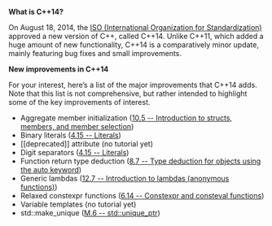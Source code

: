 **What is C++14?**

On August 18, 2014, the [ISO (International Organization for Standardization)](https://www.iso.org/home.html) approved a new version of C++, called C++14. Unlike C++11, which added a huge amount of new functionality, C++14 is a comparatively minor update, mainly featuring bug fixes and small improvements.

**New improvements in C++14**

For your interest, here’s a list of the major improvements that C++14 adds. Note that this list is not comprehensive, but rather intended to highlight some of the key improvements of interest.

- Aggregate member initialization ([10.5 -- Introduction to structs, members, and member selection](https://www.learncpp.com/cpp-tutorial/introduction-to-structs-members-and-member-selection/))
- Binary literals ([4.15 -- Literals](https://www.learncpp.com/cpp-tutorial/literals/))
- [[deprecated]] attribute (no tutorial yet)
- Digit separators ([4.15 -- Literals](https://www.learncpp.com/cpp-tutorial/literals/))
- Function return type deduction ([8.7 -- Type deduction for objects using the auto keyword](https://www.learncpp.com/cpp-tutorial/type-deduction-for-objects-using-the-auto-keyword/))
- Generic lambdas ([12.7 -- Introduction to lambdas (anonymous functions)](https://www.learncpp.com/cpp-tutorial/introduction-to-lambdas-anonymous-functions/))
- Relaxed constexpr functions ([6.14 -- Constexpr and consteval functions](https://www.learncpp.com/cpp-tutorial/constexpr-and-consteval-functions/))
- Variable templates (no tutorial yet)
- std::make_unique ([M.6 -- std::unique_ptr](https://www.learncpp.com/cpp-tutorial/stdunique_ptr/))